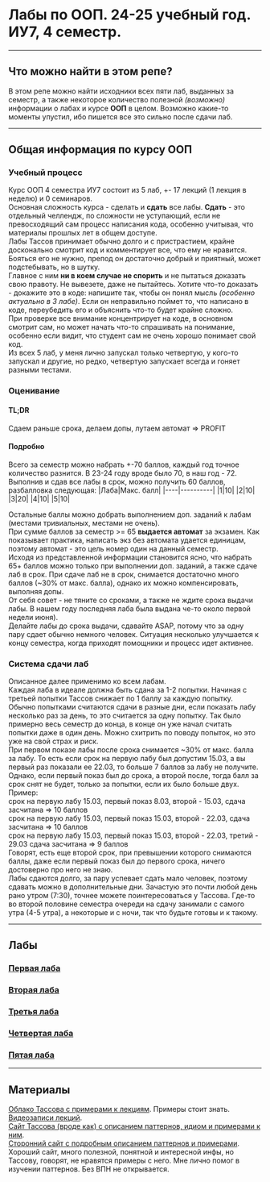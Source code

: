 # Лабы по ООП. 24-25 учебный год. ИУ7, 4 семестр.

---

## Что можно найти в этом репе?
В этом репе можно найти исходники всех пяти лаб, выданных за семестр, а также некоторое количество полезной *(возможно)* информации о лабах и курсе **ООП** в целом.
Возможно какие-то моменты упустил, ибо пишется все это сильно после сдачи лаб.

---

## Общая информация по курсу ООП
### Учебный процесс
Курс ООП 4 семестра ИУ7 состоит из 5 лаб, +- 17 лекций (1 лекция в неделю) и 0 семинаров. \
Основная сложность курса - сделать и **сдать** все лабы. **Сдать** - это отдельный челлендж, 
по сложности не уступающий, если не превосходящий сам процесс написания кода, особенно учитывая, 
что материалы прошлых лет в общем доступе. \
Лабы Тассов принимает обычно долго и с пристрастием, крайне досконально смотрит код и комментирует все, что ему не нравится. 
Бояться его не нужно, препод он достаточно добрый и приятный, может подстебывать, но в шутку. \
Главное с ним **ни в коем случае не спорить** и не пытаться доказать свою правоту. Не вывезете, даже не пытайтесь. 
Хотите что-то доказать - докажите это в коде: напишите так, чтобы он понял мысль *(особенно актуально в 3 лабе)*.
Если он неправильно поймет то, что написано в коде, переубедить его и объяснить что-то будет крайне сложно. \
При проверке все внимание концентрирует на коде, в основном смотрит сам, но может начать что-то спрашивать на понимание, 
особенно если видит, что студент сам не очень хорошо понимает свой код. \
Из всех 5 лаб, у меня лично запускал только четвертую, у кого-то запускал и другие, но редко, четвертую запускает всегда
и гоняет разными тестами.

### Оценивание

#### **TL;DR**
Сдаем раньше срока, делаем допы, лутаем автомат => PROFIT

#### Подробно
Всего за семестр можно набрать +-70 баллов, каждый год точное количество разнится. В 23-24 году вроде было 70, в наш год - 72.
Выполнив и сдав все лабы в срок, можно получить 60 баллов, разбалловка следующая:
|Лаба|Макс. балл|
|----|----------|
|1|10|
|2|10|
|3|20|
|4|10|
|5|10|

Остальные баллы можно добрать выполнением доп. заданий к лабам (местами тривиальных, местами не очень). \
При сумме баллов за семестр >= 65 **выдается автомат** за экзамен. Как показывает практика, написать экз без автомата удается единицам,
поэтому автомат - это цель номер один на данный семестр. \
Исходя из представленной информации становится ясно, что набрать 65+ баллов можно только при выполнении доп. заданий, а также сдаче лаб в срок.
При сдаче лаб не в срок, снимается достаточно много баллов (~30% от макс. балла), однако их можно компенсировать, выполняя допы. \
От себя совет - не тяните со сроками, а также не ждите срока выдачи лабы. В нашем году последняя лаба была выдана че-то около первой недели июня). \
Делайте лабы до срока выдачи, сдавайте ASAP, потому что за одну пару сдает обычно немного человек. Ситуация несколько улучшается к концу семестра, когда 
приходят помощники и процесс идет активнее.

### Система сдачи лаб
Описанное далее применимо ко всем лабам. \
Каждая лаба в идеале должна быть сдана за 1-2 попытки. Начиная с третьей попытки Тассов снижает по 1 баллу за каждую попытку.
Обычно попытками считаются сдачи в разные дни, если показать лабу несколько раз за день, то это считается за одну попытку. 
Так было примерно весь семестр до конца, в конце он уже начал считать попытки даже в один день. 
Можно схитрить по поводу попыток, но это уже на свой страх и риск. \
При первом показе лабы после срока снимается ~30% от макс. балла за лабу. 
То есть если срок на первую лабу был допустим 15.03, а вы первый раз показали ее 22.03, то больше 7 баллов за лабу не получите. \
Однако, если первый показ был до срока, а второй после, тогда балл за срок снят не будет, только за попытки, если их было больше двух. \
Пример: \
срок на первую лабу 15.03, первый показ 8.03, второй - 15.03, сдача засчитана => 10 баллов \
срок на первую лабу 15.03, первый показ 15.03, второй - 22.03, сдача засчитана => 10 баллов \
срок на первую лабу 15.03, первый показ 15.03, второй - 22.03, третий - 29.03 сдача засчитана => 9 баллов \
Говорят, есть еще второй срок, при превышении которого снимаются баллы, даже если первый показ был до первого срока, 
ничего достоверно про него не знаю. \
Лабы сдаются долго, за пару успевает сдать мало человек, поэтому сдавать можно в дополнительные дни. 
Зачастую это почти любой день рано утром (7:30), точнее можете поинтересоваться у Тассова. 
Где-то во второй половине семестра очереди на сдачу занимали с самого утра (4-5 утра), а некоторые и с ночи, так что будьте готовы и к такому.

---

## Лабы

### [Первая лаба](https://github.com/n0kkster/iu7-oop-4sem-labs/tree/master/lab_01)

### [Вторая лаба](https://github.com/n0kkster/iu7-oop-4sem-labs/tree/master/lab_02)

### [Третья лаба](https://github.com/n0kkster/iu7-oop-4sem-labs/tree/master/lab_03)
  
### [Четвертая лаба](https://github.com/n0kkster/iu7-oop-4sem-labs/tree/master/lab_04)

### [Пятая лаба](https://github.com/n0kkster/iu7-oop-4sem-labs/tree/master/lab_05)

---

## Материалы
[Облако Тассова с примерами к лекциям](https://cloud.mail.ru/public/92Nu/yr4TWjZDJ). Примеры стоит знать. \
[Видеозаписи лекций](https://www.youtube.com/playlist?list=PLZ8Sl-GV4E_X7SAhECZDR8mH9g_iCYcE1). \
[Сайт Тассова (вроде как) с описанием паттернов, идиом и примерами к ним](https://y2kot.gitbook.io/untitled). \
[Сторонний сайт с подробным описанием паттернов и примерами](https://refactoring.guru/ru/). Хороший сайт, много полезной,
понятной и интересной инфы, но Тассову, говорят, не нравятся примеры с него. Мне лично помог в изучении паттернов. 
Без ВПН не открывается.

